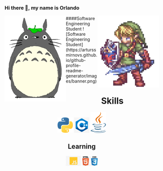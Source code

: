 
### Hi there 👋, my name is Orlando
<img src="https://github.com/phenomhunter/phenomhunter/blob/main/sprites/FreePiercingHamster-max-1mb.gif" width="200" align="left" />
<img src="https://github.com/phenomhunter/phenomhunter/blob/main/sprites/linkZelda.gif" width="200" align="right"/>
####Software Engineering Student
![Software Engineering Student](https://arturssmirnovs.github.io/github-profile-readme-generator/images/banner.png)


<h1 align="center"> Skills </h1>
<p align="center">
<img src="https://github.com/phenomhunter/phenomhunter/blob/main/images/python_logo.png" width="50"/>
<img src="https://github.com/phenomhunter/phenomhunter/blob/main/images/cpp.png" width="50"/>
<img src="https://github.com/phenomhunter/phenomhunter/blob/main/images/java.png" width="50"/>
  
</p>
<h2 align="center">Learning</h2> 
<p align="center">
  <img src="https://github.com/phenomhunter/phenomhunter/blob/main/images/js.png" width="50"/>
  <img src="https://github.com/phenomhunter/phenomhunter/blob/main/images/html_css.png" width="50"/>
</p>





